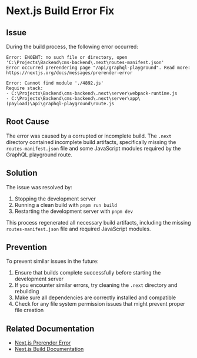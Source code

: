 # Next.js Build Error Fix

## Issue

During the build process, the following error occurred:

```
Error: ENOENT: no such file or directory, open 'C:\Projects\Backend\cms-backend\.next\routes-manifest.json'
Error occurred prerendering page "/api/graphql-playground". Read more: https://nextjs.org/docs/messages/prerender-error

Error: Cannot find module './4892.js'
Require stack:
- C:\Projects\Backend\cms-backend\.next\server\webpack-runtime.js
- C:\Projects\Backend\cms-backend\.next\server\app\(payload)\api\graphql-playground\route.js
```

## Root Cause

The error was caused by a corrupted or incomplete build. The `.next` directory contained incomplete build artifacts, specifically missing the `routes-manifest.json` file and some JavaScript modules required by the GraphQL playground route.

## Solution

The issue was resolved by:

1. Stopping the development server
2. Running a clean build with `pnpm run build`
3. Restarting the development server with `pnpm dev`

This process regenerated all necessary build artifacts, including the missing `routes-manifest.json` file and required JavaScript modules.

## Prevention

To prevent similar issues in the future:

1. Ensure that builds complete successfully before starting the development server
2. If you encounter similar errors, try cleaning the `.next` directory and rebuilding
3. Make sure all dependencies are correctly installed and compatible
4. Check for any file system permission issues that might prevent proper file creation

## Related Documentation

- [Next.js Prerender Error](https://nextjs.org/docs/messages/prerender-error)
- [Next.js Build Documentation](https://nextjs.org/docs/app/api-reference/next-cli#build)